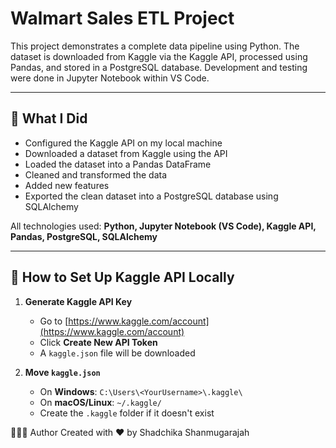 # Walmart Sales ETL Project

This project demonstrates a complete data pipeline using Python. The dataset is downloaded from Kaggle via the Kaggle API, processed using Pandas, and stored in a PostgreSQL database. Development and testing were done in Jupyter Notebook within VS Code.

---

## 🔧 What I Did

- Configured the Kaggle API on my local machine
- Downloaded a dataset from Kaggle using the API
- Loaded the dataset into a Pandas DataFrame
- Cleaned and transformed the data
- Added new features
- Exported the clean dataset into a PostgreSQL database using SQLAlchemy

All technologies used: **Python, Jupyter Notebook (VS Code), Kaggle API, Pandas, PostgreSQL, SQLAlchemy**

---

## 🚀 How to Set Up Kaggle API Locally

1. **Generate Kaggle API Key**
   - Go to [https://www.kaggle.com/account](https://www.kaggle.com/account)
   - Click **Create New API Token**
   - A `kaggle.json` file will be downloaded

2. **Move `kaggle.json`**
   - On **Windows**: `C:\Users\<YourUsername>\.kaggle\`
   - On **macOS/Linux**: `~/.kaggle/`
   - Create the `.kaggle` folder if it doesn't exist
  
   
  
👩🏽‍💻 Author
Created with ❤️ by Shadchika Shanmugarajah



